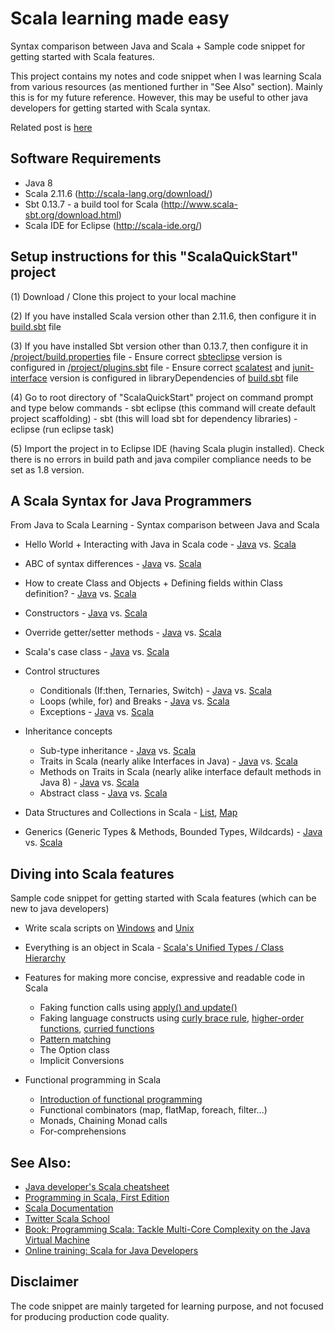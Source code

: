 Scala learning made easy
========================
Syntax comparison between Java and Scala + Sample code snippet for getting started with Scala features.

This project contains my notes and code snippet when I was learning Scala from various resources (as mentioned further in "See Also" section).
Mainly this is for my future reference. However, this may be useful to other java developers for getting started with Scala syntax.

Related post is [here](http://tirthalpatel.blogspot.com/2016/05/scala-quick-start-for-java-developers.html)

Software Requirements
---------------------

* Java 8
* Scala 2.11.6 (http://scala-lang.org/download/)
* Sbt 0.13.7 - a build tool for Scala (http://www.scala-sbt.org/download.html)
* Scala IDE for Eclipse (http://scala-ide.org/)

Setup instructions for this "ScalaQuickStart" project
------------------------------------------------------

(1) Download / Clone this project to your local machine

(2) If you have installed Scala version other than 2.11.6, then configure it in [build.sbt](https://github.com/tirthalpatel/Learning-Scala/blob/master/ScalaQuickStart/build.sbt) file

(3) If you have installed Sbt version other than 0.13.7, then configure it in [/project/build.properties](https://github.com/tirthalpatel/Learning-Scala/blob/master/ScalaQuickStart/project/build.properties) file
	- Ensure correct [sbteclipse](https://github.com/typesafehub/sbteclipse/) version is configured in [/project/plugins.sbt](https://github.com/tirthalpatel/Learning-Scala/blob/master/ScalaQuickStart/project/plugins.sbt) file
	- Ensure correct [scalatest](http://www.scalatest.org/download) and [junit-interface](https://github.com/sbt/junit-interface) version is configured in libraryDependencies of [build.sbt](https://github.com/tirthalpatel/Learning-Scala/blob/master/ScalaQuickStart/build.sbt) file

(4) Go to root directory of "ScalaQuickStart" project on command prompt and type below commands
	- sbt eclipse (this command will create default project scaffolding)
	- sbt (this will load sbt for dependency libraries)
	- eclipse (run eclipse task)

(5) Import the project in to Eclipse IDE (having Scala plugin installed). Check there is no errors in build path and java compiler compliance needs to be set as 1.8 version. 


A Scala Syntax for Java Programmers
------------------------------------
From Java to Scala Learning - Syntax comparison between Java and Scala

* Hello World + Interacting with Java in Scala code - [Java](https://github.com/tirthalpatel/Learning-Scala/blob/master/ScalaQuickStart/src/main/java/com/tirthal/learning/java2scala/javaway/classobj/HelloWorld.java) vs. [Scala](https://github.com/tirthalpatel/Learning-Scala/blob/master/ScalaQuickStart/src/main/scala/com/tirthal/learning/java2scala/scalaway/classobj/HelloWorld.scala)
* ABC of syntax differences - [Java](https://github.com/tirthalpatel/Learning-Scala/blob/master/ScalaQuickStart/src/main/java/com/tirthal/learning/java2scala/javaway/classobj/Abc.java) vs. [Scala](https://github.com/tirthalpatel/Learning-Scala/blob/master/ScalaQuickStart/src/main/scala/com/tirthal/learning/java2scala/scalaway/classobj/Abc.scala)
* How to create Class and Objects + Defining fields within Class definition? - [Java](https://github.com/tirthalpatel/Learning-Scala/blob/master/ScalaQuickStart/src/main/java/com/tirthal/learning/java2scala/javaway/classobj/Customer.java) vs. [Scala](https://github.com/tirthalpatel/Learning-Scala/blob/master/ScalaQuickStart/src/main/scala/com/tirthal/learning/java2scala/scalaway/classobj/Customer.scala)
* Constructors - [Java](https://github.com/tirthalpatel/Learning-Scala/blob/master/ScalaQuickStart/src/main/java/com/tirthal/learning/java2scala/javaway/classobj/CashFlow.java) vs. [Scala](https://github.com/tirthalpatel/Learning-Scala/blob/master/ScalaQuickStart/src/main/scala/com/tirthal/learning/java2scala/scalaway/classobj/CashFlow.scala) 
* Override getter/setter methods - [Java](https://github.com/tirthalpatel/Learning-Scala/blob/master/ScalaQuickStart/src/main/java/com/tirthal/learning/java2scala/javaway/classobj/User.java) vs. [Scala](https://github.com/tirthalpatel/Learning-Scala/blob/master/ScalaQuickStart/src/main/scala/com/tirthal/learning/java2scala/scalaway/classobj/User.scala)
* Scala's case class - [Java](https://github.com/tirthalpatel/Learning-Scala/blob/master/ScalaQuickStart/src/main/java/com/tirthal/learning/java2scala/javaway/classobj/TemperatureAlarm.java) vs. [Scala](https://github.com/tirthalpatel/Learning-Scala/blob/master/ScalaQuickStart/src/main/scala/com/tirthal/learning/java2scala/scalaway/classobj/TemperatureAlarm.scala)

* Control structures
	- Conditionals (If:then, Ternaries, Switch) - [Java](https://github.com/tirthalpatel/Learning-Scala/blob/master/ScalaQuickStart/src/main/java/com/tirthal/learning/java2scala/javaway/controlstruct/ConditionalsSyntax.java) vs. [Scala](https://github.com/tirthalpatel/Learning-Scala/blob/master/ScalaQuickStart/src/main/scala/com/tirthal/learning/java2scala/scalaway/controlstruct/ConditionalsSyntax.scala)
	- Loops (while, for) and Breaks - [Java](https://github.com/tirthalpatel/Learning-Scala/blob/master/ScalaQuickStart/src/main/java/com/tirthal/learning/java2scala/javaway/controlstruct/LoopsBreaksSyntax.java) vs. [Scala](https://github.com/tirthalpatel/Learning-Scala/blob/master/ScalaQuickStart/src/main/scala/com/tirthal/learning/java2scala/scalaway/controlstruct/LoopsBreaksSyntax.scala)
	- Exceptions - [Java](https://github.com/tirthalpatel/Learning-Scala/blob/master/ScalaQuickStart/src/main/java/com/tirthal/learning/java2scala/javaway/controlstruct/ExceptionSyntax.java) vs. [Scala](https://github.com/tirthalpatel/Learning-Scala/blob/master/ScalaQuickStart/src/main/scala/com/tirthal/learning/java2scala/scalaway/controlstruct/ExceptionSyntax.scala)

* Inheritance concepts
	- Sub-type inheritance - [Java](https://github.com/tirthalpatel/Learning-Scala/blob/master/ScalaQuickStart/src/main/java/com/tirthal/learning/java2scala/javaway/inheritance/SubTypeSample.java) vs. [Scala](https://github.com/tirthalpatel/Learning-Scala/blob/master/ScalaQuickStart/src/main/scala/com/tirthal/learning/java2scala/scalaway/inheritance/SubTypeSample.scala)
	- Traits in Scala (nearly alike Interfaces in Java) - [Java](https://github.com/tirthalpatel/Learning-Scala/blob/master/ScalaQuickStart/src/main/java/com/tirthal/learning/java2scala/javaway/inheritance/InterfaceSample.java) vs. [Scala](https://github.com/tirthalpatel/Learning-Scala/blob/master/ScalaQuickStart/src/main/scala/com/tirthal/learning/java2scala/scalaway/inheritance/TraitSample.scala)
	- Methods on Traits in Scala (nearly alike interface default methods in Java 8) - [Java](https://github.com/tirthalpatel/Learning-Scala/blob/master/ScalaQuickStart/src/main/java/com/tirthal/learning/java2scala/javaway/inheritance/InterfaceDefaultMethodSample.java) vs. [Scala](https://github.com/tirthalpatel/Learning-Scala/blob/master/ScalaQuickStart/src/main/scala/com/tirthal/learning/java2scala/scalaway/inheritance/TraitDefaultMethodSample.scala)	
	- Abstract class - [Java](https://github.com/tirthalpatel/Learning-Scala/blob/master/ScalaQuickStart/src/main/java/com/tirthal/learning/java2scala/javaway/inheritance/AbstractClassSample.java) vs. [Scala](https://github.com/tirthalpatel/Learning-Scala/blob/master/ScalaQuickStart/src/main/scala/com/tirthal/learning/java2scala/scalaway/inheritance/AbstractClassSample.scala)

* Data Structures and Collections in Scala - [List](https://github.com/tirthalpatel/Learning-Scala/blob/master/ScalaQuickStart/src/main/scala/com/tirthal/learning/java2scala/scalaway/collection/ListExamples.scala), [Map](https://github.com/tirthalpatel/Learning-Scala/blob/master/ScalaQuickStart/src/main/scala/com/tirthal/learning/java2scala/scalaway/collection/MapExamples.scala) 

* Generics (Generic Types & Methods, Bounded Types, Wildcards) - [Java](https://github.com/tirthalpatel/Learning-Scala/blob/master/ScalaQuickStart/src/main/java/com/tirthal/learning/java2scala/javaway/generics/GenericsSyntax.java) vs. [Scala](https://github.com/tirthalpatel/Learning-Scala/blob/master/ScalaQuickStart/src/main/scala/com/tirthal/learning/java2scala/scalaway/generics/GenericsSyntax.scala)


Diving into Scala features
--------------------------
Sample code snippet for getting started with Scala features (which can be new to java developers)

* Write scala scripts on [Windows](https://github.com/tirthalpatel/Learning-Scala/blob/master/ScalaQuickStart/helloarg.bat) and [Unix](https://github.com/tirthalpatel/Learning-Scala/blob/master/ScalaQuickStart/helloarg)

* Everything is an object in Scala - [Scala's Unified Types / Class Hierarchy](http://docs.scala-lang.org/tutorials/tour/unified-types.html)

* Features for making more concise, expressive and readable code in Scala
	- Faking function calls using [apply() and update()](https://github.com/tirthalpatel/Learning-Scala/blob/master/ScalaQuickStart/src/main/scala/com/tirthal/learning/scala/features/ApplyUpdateMethodUsage.scala)
	- Faking language constructs using [curly brace rule](https://github.com/tirthalpatel/Learning-Scala/blob/master/ScalaQuickStart/src/main/scala/com/tirthal/learning/scala/features/HigherOrderFunctions.scala), [higher-order functions](https://github.com/tirthalpatel/Learning-Scala/blob/master/ScalaQuickStart/src/main/scala/com/tirthal/learning/scala/features/HigherOrderFunctions.scala), [curried functions](https://github.com/tirthalpatel/Learning-Scala/blob/master/ScalaQuickStart/src/main/scala/com/tirthal/learning/scala/features/CurryingUsage.scala)
	- [Pattern matching](https://github.com/tirthalpatel/Learning-Scala/blob/master/ScalaQuickStart/src/main/scala/com/tirthal/learning/scala/features/PatternMatching.scala)
	- The Option class
	- Implicit Conversions

* Functional programming in Scala
	- [Introduction of functional programming](https://github.com/tirthalpatel/Learning-Scala/blob/master/ScalaQuickStart/src/main/scala/com/tirthal/learning/scala/functional/IntroToFunctional.scala)
	- Functional combinators (map, flatMap, foreach, filter...)
	- Monads, Chaining Monad calls
	- For-comprehensions


See Also:
---------

* [Java developer's Scala cheatsheet](http://mbonaci.github.io/scala/)
* [Programming in Scala, First Edition](http://www.artima.com/pins1ed/)
* [Scala Documentation](http://docs.scala-lang.org/tutorials/tour/tour-of-scala.html)
* [Twitter Scala School](https://twitter.github.io/scala_school/)
* [Book: Programming Scala: Tackle Multi-Core Complexity on the Java Virtual Machine](https://pragprog.com/book/vsscala/programming-scala)
* [Online training: Scala for Java Developers](http://www.pluralsight.com/courses/scala-for-java-developers)


Disclaimer
----------
The code snippet are mainly targeted for learning purpose, and not focused for producing production code quality.
